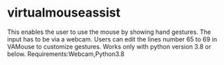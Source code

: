 # virtualmouseassist
This enables the user to use the mouse by showing hand gestures. The input has to be via a webcam. Users can edit the lines number 65 to 69 in VAMouse to customize gestures. Works only with python version 3.8 or below.
Requirements:Webcam,Python3.8
